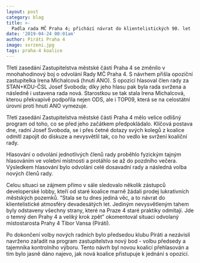 ```yaml
---
layout: post
category: blog
title: >-  
  Padla rada MČ Praha 4; přichází návrat do klientelistických 90. let
date: '2019-04-24 00:01am'
author: Piráti Praha 4
image: svrzeni.jpg
tags: praha-4 koalice
---
```


Třetí zasedání Zastupitelstva městské části Praha 4 se změnilo v mnohahodinový boj o odvolání Rady MČ Praha 4. S návrhem přišla opoziční zastupitelka Irena Michalcová (hnutí ANO). S opozicí hlasoval člen rady za STAN+KDU-ČSL Josef Svoboda; díky jeho hlasu pak byla rada svržena a následně i ustavena rada nová. Starostkou se tak stala Irena Michalcová, kterou překvapivě podpořila nejen ODS, ale i TOP09, která se na celostátní úrovni proti hnutí ANO vymezuje.

Třetí zasedání Zastupitelstva městské části Praha 4 mělo velice odlišný program od toho, co se před jeho začátkem předpokládalo. Klíčová postava dne, radní Josef Svoboda, se i přes četné dotazy svých kolegů z koalice odmítl zapojit do diskuze a nevysvětlil tak, co ho vedlo ke svržení koaliční rady.

Hlasování o odvolání jednotlivých členů rady proběhlo fyzickým tajným hlasováním ve volební místnosti a protáhlo se až do pozdního večera. Výsledkem hlasování bylo odvolání celé dosavadní rady a následná volba nových členů rady. 

Celou situaci se zájmem přímo v sále sledovalo několik zástupců developerské lobby, kteří od staré koalice marně žádali prodej lukrativních městských pozemků. “Stala se tu dnes jediná věc, a to návrat do klientelistické atmosféry devadesátých let. Jediným nevysvětleným tahem byly odstaveny všechny strany, které na Praze 4 staré praktiky odmítají. Jde o temný den Prahy 4 a veliký krok zpět” okomentoval situaci odvolaný místostarosta Prahy 4 Tibor Vansa (Piráti).

Po dokončení volby nových radních bylo předsedou klubu Piráti a nezávislí navrženo zařadit na program zastupitelstva nový bod - volbu předsedy a tajemníka kontrolního výboru. Tento návrh byl novou koalicí přehlasován a tím bylo jasně dáno najevo, jak nová koalice přistupuje k jednání s opozicí.


